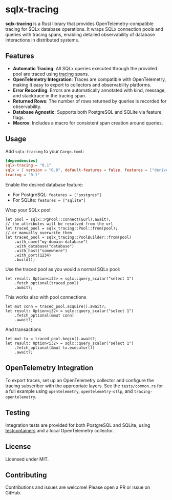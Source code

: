 # sqlx-tracing

**sqlx-tracing** is a Rust library that provides OpenTelemetry-compatible tracing for SQLx database operations. It wraps SQLx connection pools and queries with tracing spans, enabling detailed observability of database interactions in distributed systems.

## Features

- **Automatic Tracing**: All SQLx queries executed through the provided pool are traced using [tracing](https://docs.rs/tracing) spans.
- **OpenTelemetry Integration**: Traces are compatible with OpenTelemetry, making it easy to export to collectors and observability platforms.
- **Error Recording**: Errors are automatically annotated with kind, message, and stacktrace in the tracing span.
- **Returned Rows**: The number of rows returned by queries is recorded for observability.
- **Database Agnostic**: Supports both PostgreSQL and SQLite via feature flags.
- **Macros**: Includes a macro for consistent span creation around queries.

## Usage

Add `sqlx-tracing` to your `Cargo.toml`:

```toml
[dependencies]
sqlx-tracing = "0.1"
sqlx = { version = "0.8", default-features = false, features = ["derive"] }
tracing = "0.1"
```

Enable the desired database feature:

- For PostgreSQL: `features = ["postgres"]`
- For SQLite: `features = ["sqlite"]`

Wrap your SQLx pool:

```rust,ignore
let pool = sqlx::PgPool::connect(&url).await?;
// the attributes will be resolved from the url
let traced_pool = sqlx_tracing::Pool::from(pool);
// or manually overwrite them
let traced_pool = sqlx_tracing::PoolBuilder::from(pool)
    .with_name("my-domain-database")
    .with_database("database")
    .with_host("somewhere")
    .with_port(1234)
    .build();
```

Use the traced pool as you would a normal SQLx pool:

```rust,ignore
let result: Option<i32> = sqlx::query_scalar("select 1")
    .fetch_optional(traced_pool)
    .await?;
```

This works also with pool connections

```rust,ignore
let mut conn = traced_pool.acquire().await?;
let result: Option<i32> = sqlx::query_scalar("select 1")
    .fetch_optional(&mut conn)
    .await?;
```

And transactions

```rust,ignore
let mut tx = traced_pool.begin().await?;
let result: Option<i32> = sqlx::query_scalar("select 1")
    .fetch_optional(&mut tx.executor())
    .await?;
```

## OpenTelemetry Integration

To export traces, set up an OpenTelemetry collector and configure the tracing subscriber with the appropriate layers. See the `tests/common.rs` for a full example using `opentelemetry`, `opentelemetry-otlp`, and `tracing-opentelemetry`.

## Testing

Integration tests are provided for both PostgreSQL and SQLite, using [testcontainers](https://docs.rs/testcontainers) and a local OpenTelemetry collector.

## License

Licensed under MIT.

## Contributing

Contributions and issues are welcome! Please open a PR or issue on GitHub.
